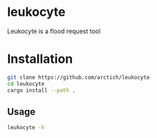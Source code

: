# leukocyte

Leukocyte is a flood request tool

# Installation

```bash
git clone https://github.com/arctich/leukocyte
cd leukocyte
cargo install --path .
```

## Usage

```bash
leukocyte -h
```
